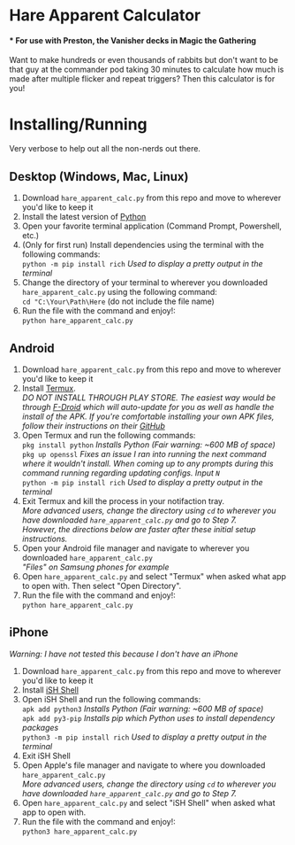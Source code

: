 # **Hare Apparent Calculator**
#### * For use with Preston, the Vanisher decks in Magic the Gathering

Want to make hundreds or even thousands of rabbits but don't want to be that guy at the commander pod taking 30 minutes to calculate how much is made after multiple flicker and repeat triggers? Then this calculator is for you!

# **Installing/Running**
Very verbose to help out all the non-nerds out there.
## Desktop (Windows, Mac, Linux)</br>
1. Download `hare_apparent_calc.py` from this repo and move to wherever you'd like to keep it</br>
2. Install the latest version of [Python](https://www.python.org/downloads/)
3. Open your favorite terminal application (Command Prompt, Powershell, etc.)</br>
4. (Only for first run) Install dependencies using the terminal with the following commands:</br>
`python -m pip install rich` *Used to display a pretty output in the terminal*</br>
5. Change the directory of your terminal to wherever you downloaded `hare_apparent_calc.py` using the following command:</br>
`cd "C:\Your\Path\Here` (do not include the file name)
6. Run the file with the command and enjoy!:</br>
`python hare_apparent_calc.py`</br>
## Android</br>
1. Download `hare_apparent_calc.py` from this repo and move to wherever you'd like to keep it</br>
2. Install [Termux](https://termux.dev/en/).</br>
*DO NOT INSTALL THROUGH PLAY STORE. The easiest way would be through [F-Droid](https://f-droid.org/en/packages/com.termux/) which will auto-update for you as well as handle the install of the APK. If you're comfortable installing your own APK files, follow their instructions on their [GitHub](https://github.com/termux/termux-app#github)*
3. Open Termux and run the following commands:</br>
`pkg install python` *Installs Python (Fair warning: ~600 MB of space)*</br>
`pkg up openssl` *Fixes an issue I ran into running the next command where it wouldn't install. When coming up to any prompts during this command running regarding updating configs. Input `N`*</br>
`python -m pip install rich` *Used to display a pretty output in the terminal*</br>
4. Exit Termux and kill the process in your notifaction tray.</br>
*More advanced users, change the directory using `cd` to wherever you have downloaded `hare_apparent_calc.py` and go to Step 7.</br>
However, the directions below are faster after these initial setup instructions.*</br>
5. Open your Android file manager and navigate to wherever you downloaded `hare_apparent_calc.py`</br>
*"Files" on Samsung phones for example*</br>
6. Open `hare_apparent_calc.py` and select "Termux" when asked what app to open with. Then select "Open Directory".</br>
7. Run the file with the command and enjoy!:</br>
`python hare_apparent_calc.py`</br>
## iPhone</br>
*Warning: I have not tested this because I don't have an iPhone*
1. Download `hare_apparent_calc.py` from this repo and move to wherever you'd like to keep it</br>
2. Install [iSH Shell](https://apps.apple.com/us/app/ish-shell/id1436902243)
3. Open iSH Shell and run the following commands:</br>
`apk add python3` *Installs Python (Fair warning: ~600 MB of space)*</br>
`apk add py3-pip` *Installs pip which Python uses to install dependency packages*</br>
`python3 -m pip install rich` *Used to display a pretty output in the terminal*</br>
5. Exit iSH Shell</br>
5. Open Apple's file manager and navigate to where you downloaded `hare_apparent_calc.py`</br>
*More advanced users, change the directory using `cd` to wherever you have downloaded `hare_apparent_calc.py` and go to Step 7.*</br>
6. Open `hare_apparent_calc.py` and select "iSH Shell" when asked what app to open with.</br>
7. Run the file with the command and enjoy!:</br>
`python3 hare_apparent_calc.py`</br>